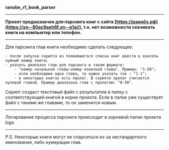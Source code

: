 __ranobe_rf_book_parser__

---
__Проект предназначен для парсинга книг с сайта [https://ранобэ.рф](https://xn--80ac9aeh6f.xn--p1ai/), т.к. нет возможности скачивать книги на компьютер или телефон.__

---
Для парсинга глав книги необходимо сделать следующее:

    - после запуска скрипта из появившегося списка книг ввести в консоль нужный номер книги;
    - указать диапазон глав для парсинга в таком формате:
        - "номер начальной главы-номер конечной главы". Пример: "1-50";
        - если необходима одна глава, то нужно указать так : "1-1";
        - в некоторых книгах есть пролог. В скрипте пролог считается нулевой главой. Пример диапазона глав с прологом: "0-50".

Скрипт создаст текстовый файл с результатом в папку с соответствующей книгой в корне проекта. Если в папке уже существует файл с такими же главами, то он заменится новым.

---
Логирование процесса парсинга происходит в корневой папке проекта *logs*

---
P.S. Некоторые книги могут не спарситься из-за нестандартного именования, либо нумерации глав.